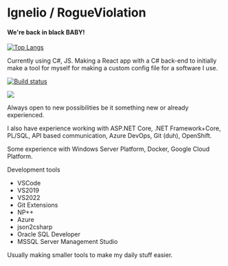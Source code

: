 # Ignelio / RogueViolation

#### We're back in black **BABY**!

[![Top Langs](https://github-readme-stats.vercel.app/api/top-langs/?username=RogueViolation&layout=compact&hide=VHDL)](https://github.com/RogueViolation/github-readme-stats)

Currently using C#, JS. Making a React app with a C# back-end to initially make a tool for myself for making a custom config file for a software I use.

[![Build status](https://dev.azure.com/RogueViolation/ToolbeltUtilities/_apis/build/status/ToolbeltUtilities-ASP.NET%20Core)](https://dev.azure.com/RogueViolation/ToolbeltUtilities/_build/latest?definitionId=4)

![](https://komarev.com/ghpvc/?username=RogueViolation&color=grey&style=flat)


Always open to new possibilities be it something new or already experienced.

I also have experience working with ASP.NET Core, .NET Framework+Core, PL/SQL, API based communication, Azure DevOps, Git (duh), OpenShift.

Some experience with Windows Server Platform, Docker, Google Cloud Platform.

Development tools
* VSCode
* VS2019
* VS2022
* Git Extensions
* NP++
* Azure
* json2csharp
* Oracle SQL Developer
* MSSQL Server Management Studio

Usually making smaller tools to make my daily stuff easier.
